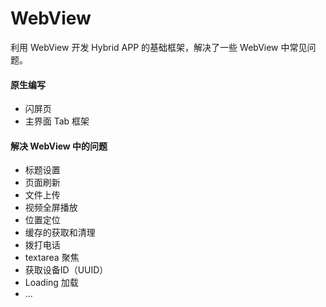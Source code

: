 # WebView
利用 WebView 开发 Hybrid APP 的基础框架，解决了一些 WebView 中常见问题。

#### 原生编写
* 闪屏页
* 主界面 Tab 框架

#### 解决 WebView 中的问题
* 标题设置
* 页面刷新
* 文件上传
* 视频全屏播放
* 位置定位
* 缓存的获取和清理
* 拨打电话
* textarea 聚焦
* 获取设备ID（UUID）
* Loading 加载
* ...
